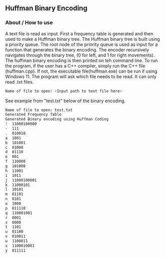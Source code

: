 ## Huffman Binary Encoding

### About / How to use

A text file is read as input. First a frequency table is generated and then used to make a Huffman binary tree.  The Huffman binary tree is built using a priority queue. The root node of the priority queue is used as input for a function that generates the binary encoding.  The encoder recursively navigates through the binary tree, (0 for left, and 1 for right movements). The huffman binary encoding is then printed on teh command line.  To run the program, if the user has a C++ compiler, simply run the C++ file (huffman.cpp).  If not, the executable file(huffman.exe) can be run if using Windows 11.  The program will ask which file needs to be read.  It can only read .txt files.  

```bash
Name of file to open: <Input path to text file here>
```
See example from "test.txt" below of the binary encoding.

```bash
Name of file to open: test.txt
Generated Frequency Table
Generated Binary encoding using Huffman Coding
!  11000100000
-  111
.  010010
a  1001
b  101001
c  01000
d  01110
e  001
f  110000
g  101000
h  11001
i  1011
j  11000100001
k  11000101
l  10101
m  01101
n  0101
o  1000
p  011110
q  110001001
r  0001
s  0000
t  1101
u  01100
v  010011
w  1100011
x  1100010001
y  011111
```
